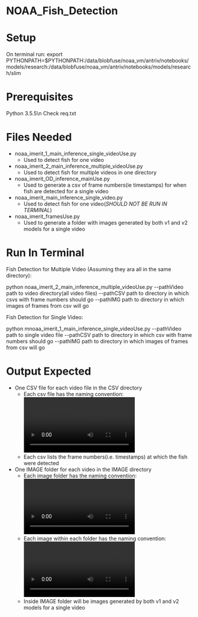 # NOAA_Fish_Detection

# Setup

On terminal run:
export PYTHONPATH=$PYTHONPATH:/data/blobfuse/noaa_vm/antriv/notebooks/models/research:/data/blobfuse/noaa_vm/antriv/notebooks/models/research/slim

# Prerequisites
Python 3.5.5\n
Check req.txt

# Files Needed
- noaa_imerit_1_main_inference_single_videoUse.py
  - Used to detect fish for one video
- noaa_imerit_2_main_inference_multiple_videoUse.py
  - Used to detect fish for multiple videos in one directory 
- noaa_imerit_OD_inference_mainUse.py
  - Used to generate a csv of frame numbers(ie timestamps) for when fish are detected for a single video
- noaa_imerit_main_inference_single_video.py
  - Used to detect fish for one video(*SHOULD NOT BE RUN IN TERMINAL*)
- noaa_imerit_framesUse.py
  - Used to generate a folder with images generated by both v1 and v2 models for a single video

# Run In Terminal

Fish Detection for Multiple Video (Assuming they ara all in the same directory):

python noaa_imerit_2_main_inference_multiple_videoUse.py 
  --pathVideo path to video directory(all video files) 
  --pathCSV path to directory in which csvs with frame numbers should go
  --pathIMG path to directory in which images of frames from csv will go 

Fish Detection for Single Video:

python mnoaa_imerit_1_main_inference_single_videoUse.py 
  --pathVideo path to single video file
  --pathCSV path to directory in which csv with frame numbers should go
  --pathIMG path to directory in which images of frames from csv will go  


# Output Expected

- One CSV file for each video file in the CSV directory
  - Each csv file has the naming convention: <video name>_<model name (v1 or v2)>.csv
  - Each csv lists the frame numbers(i.e. timestamps) at which the fish were detected
- One IMAGE folder for each video in the IMAGE directory 
  - Each image folder has the naming convention:<video name>_<model name (v1 or v2)>
  - Each image within each folder has the naming convention:<video name>_<model name (v1 or v2)>_<frame number>.jpg
  - Inside IMAGE folder will be images generated by both v1 and v2 models for a single video
